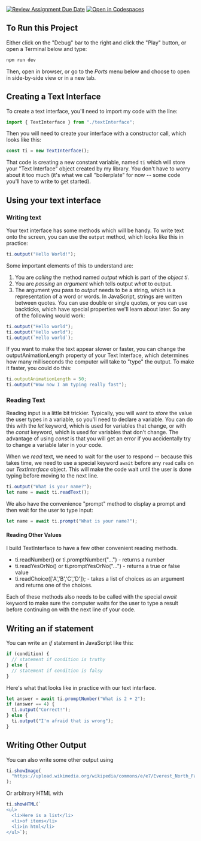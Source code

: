 [![Review Assignment Due Date](https://classroom.github.com/assets/deadline-readme-button-22041afd0340ce965d47ae6ef1cefeee28c7c493a6346c4f15d667ab976d596c.svg)](https://classroom.github.com/a/fly0VgzJ)
[![Open in Codespaces](https://classroom.github.com/assets/launch-codespace-2972f46106e565e64193e422d61a12cf1da4916b45550586e14ef0a7c637dd04.svg)](https://classroom.github.com/open-in-codespaces?assignment_repo_id=20279767)
## To Run this Project

Either click on the "Debug" bar to the right and click the "Play" button, or open a Terminal below and type:

```sh
npm run dev
```

Then, open in browser, or go to the _Ports_ menu below and choose to open in side-by-side view or in a new tab.

## Creating a Text Interface

To create a text interface, you'll need to import my code
with the line:

```ts
import { TextInterface } from "./textInterface";
```

Then you will need to create your interface with a constructor call, which looks like this:

```ts
const ti = new TextInterface();
```

That code is creating a new constant variable, named `ti` which will store your "Text Interface" object created by my library. You don't have to worry about it too much (it's what we call "boilerplate" for now -- some code you'll have to write to get started).

## Using your text interface

### Writing text

Your text interface has some methods which will be handy. To write text onto the screen, you can use the `output` method, which looks like this in practice:

```typescript
ti.output("Hello World!");
```

Some important elements of this to understand are:

1. You are _calling_ the method named _output_ which is part of the _object_ _ti_.
2. You are _passing_ an _argument_ which tells output _what_ to output.
3. The argument you pass to _output_ needs to be a string, which is a representation of a word or words. In JavaScript, strings are written between quotes. You can use double or single quotes, or you can use backticks, which have special properties we'll learn about later. So any of the following would work:

```typescript
ti.output("Hello world");
ti.output("Hello world");
ti.output(`Hello world`);
```

If you want to make the text appear slower or faster, you can change the outputAnimationLength property of your Text Interface, which determines how many milliseconds the computer will take to "type" the output. To make it faster, you could do this:

```typescript
ti.outputAnimationLength = 50;
ti.output("Wow now I am typing really fast");
```

### Reading Text

Reading input is a little bit trickier. Typically, you will want to _store_ the value the user types in a variable, so you'll need to declare a variable. You can do this with the _let_ keyword, which is used for variables that change, or with the _const_ keyword, which is used for variables that don't change. The advantage of using _const_ is that you will get an error if you accidentally try to change a variable later in your code.

When we _read_ text, we need to wait for the user to respond -- because this takes time, we need to use a special keyword `await` before any `read` calls on our _TextInterface_ object. This will make the code wait until the user is done typing before moving to the next line.

```typescript
ti.output("What is your name?");
let name = await ti.readText();
```

We also have the convenience "prompt" method to display a prompt and then
wait for the user to type input:

```typescript
let name = await ti.prompt("What is your name?");
```

#### Reading Other Values

I build TextInterface to have a few other convenient reading methods.

- ti.readNumber() or ti.promptNumber("...") - returns a number
- ti.readYesOrNo() or ti.promptYesOrNo("...") - returns a true or false value
- ti.readChoice(['A','B','C','D']); - takes a list of choices as an argument and returns one of the choices.

Each of these methods also needs to be called with the special _await_ keyword to make sure the computer waits for the user to type a result before continuing on with the next line of your code.

## Writing an if statement

You can write an _if_ statement in JavaScript like this:

```typescript
if (condition) {
  // statement if condition is truthy
} else {
  // statement if condition is falsy
}
```

Here's what that looks like in practice with our text interface.

```typescript
let answer = await ti.promptNumber("What is 2 + 2");
if (answer == 4) {
  ti.output("Correct!");
} else {
  ti.output("I'm afraid that is wrong");
}
```

## Writing Other Output

You can also write some other output using

```typescript
ti.showImage(
  "https://upload.wikimedia.org/wikipedia/commons/e/e7/Everest_North_Face_toward_Base_Camp_Tibet_Luca_Galuzzi_2006.jpg"
);
```

Or arbitrary HTML with

```typescript
ti.showHTML(`
<ul>
  <li>Here is a list</li>
  <li>of items</li>
  <li>in html</li>
</ul>`);
```
